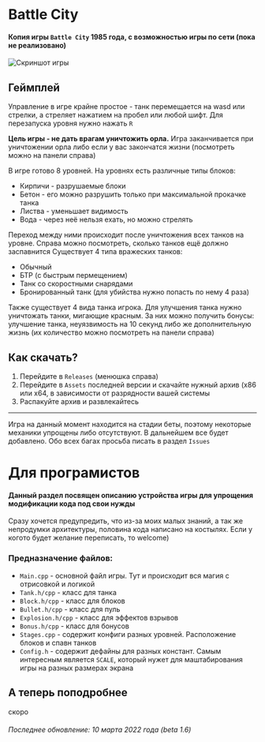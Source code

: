 # Battle City
#### Копия игры `Battle City` 1985 года, с возможностью игры по сети (пока не реализовано)
![Скриншот игры](https://i.imgur.com/2cd2Gdz.png)

## Геймплей
Управление в игре крайне простое - танк перемещается на wasd или стрелки, а стреляет нажатием на пробел или любой шифт. Для перезапуска уровня нужно нажать `R`

**Цель игры - не дать врагам уничтожить орла.** Игра заканчивается при уничтожении орла либо если у вас закончатся жизни (посмотреть можно на панели справа)

В игре готово 8 уровней. На уровнях есть различные типы блоков:
- Кирпичи - разрушаемые блоки
- Бетон - его можно разрушить только при максимальной прокачке танка
- Листва - уменьшает видимость
- Вода - через неё нельзя ехать, но можно стрелять

Переход между ними происходит после уничтожения всех танков на уровне. Справа можно посмотреть, сколько танков ещё должно заспавнится
Существует 4 типа вражеских танков:
- Обычный
- БТР (с быстрым пермещением)
- Танк со скоростными снарядами
- Бронированный танк (для убийства нужно попасть по нему 4 раза)

Также существует 4 вида танка игрока. Для улучшения танка нужно уничтожать танки, мигающие красным. За них можно получить бонусы: улучшение танка, неуязвимость на 10 секунд либо же дополнительную жизнь (их количество можно посмотреть на панели справа)

## Как скачать?
1) Перейдите в `Releases` (менюшка справа)
2) Перейдите в `Assets` последней версии и скачайте нужный архив (х86 или х64, в зависимости от разрядности вашей системы
3) Распакуйте архив и развлекайтесь
____
Игра на данный момент находится на стадии беты, поэтому некоторые механики упрощены либо отсутствуют. В дальнейшем все будет добавлено. Обо всех багах просьба писать в раздел `Issues`

# Для програмистов
#### Данный раздел посвящен описанию устройства игры для упрощения модификации кода под свои нужды
Сразу хочется предупредить, что из-за моих малых знаний, а так же непродумки архитектуры, половина кода написано на костылях. Если у когото будет желание переписать, то welcome)

### Предназначение файлов:
- `Main.cpp` - основной файл игры. Тут и происходит вся магия с отрисовкой и логикой
- `Tank.h/cpp` - класс для танка
- `Block.h/cpp` - класс для блоков
- `Bullet.h/cpp` - класс для пуль
- `Explosion.h/cpp` - класс для эффектов взрывов
- `Bonus.h/cpp` - класс для бонусов
- `Stages.cpp` - содержит конфиги разных уровней. Расположение блоков и спавн танков
- `Config.h` - содержит дефайны для разных констант. Самым интересным является `SCALE`, который нужет для маштабирования игры на разных размерах экрана

## А теперь поподробнее
скоро

###### Последнее обновление: 10 марта 2022 года (beta 1.6)
